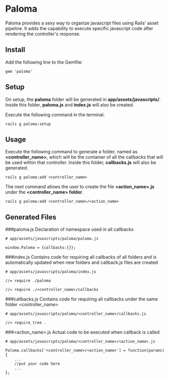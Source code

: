 Paloma
======

Paloma provides a sexy way to organize javascript files using Rails' asset pipeline. 
It adds the capability to execute specific javascript code after rendering the controller's response.


Install
-------
Add the following line to the Gemfile:
    
    gem 'paloma'


Setup
-----
On setup, the __paloma__ folder will be generated in __app/assets/javascripts/__. Inside this folder, __paloma.js__ and __index.js__ will also be created.

Execute the following command in the terminal:
    
    rails g paloma:setup
     
     
Usage
-----
Execute the following command to generate a folder, named as __\<controller_name\>__, which will be the container of all the callbacks that will be used within that controller. Inside this folder, __callbacks.js__ will also be generated.
    
    rails g paloma:add <controller_name>
    
The next command allows the user to create the file __\<action_name\>.js__ under the __\<controller_name\> folder__.

    rails g paloma:add <controller_name>/<action_name>


Generated Files
---------------
###paloma.js
Declaration of namespace used in all callbacks

    # app/assets/javascripts/paloma/paloma.js
    
    window.Paloma = {callbacks:{}};

###index.js
Contains code for requiring all callbacks of all folders and is automatically updated when new folders and callback.js files are created

    # app/assets/javascripts/paloma/index.js
    
    //= require ./paloma
    
    //= require ./<controller_name>/callbacks

###callbacks.js
Contains code for requiring all callbacks under the same folder <controller_name>

    # app/assets/javascripts/paloma/<controller_name>/callbacks.js
    
    //= require_tree .

###\<action_name\>.js
Actual code to be executed when callback is called

    # app/assets/javascripts/paloma/<controller_name>/<action_name>.js
    
    Paloma.callbacks['<controller_name>/<action_name>'] = function(params){
        ...
        //put your code here
        ...
    };
